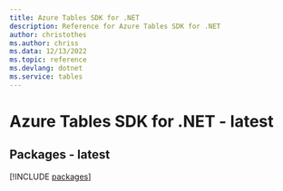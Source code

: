 ```yaml
---
title: Azure Tables SDK for .NET
description: Reference for Azure Tables SDK for .NET
author: christothes
ms.author: chriss
ms.data: 12/13/2022
ms.topic: reference
ms.devlang: dotnet
ms.service: tables
---
```

# Azure Tables SDK for .NET - latest
## Packages - latest
[!INCLUDE [packages](tables-index.md)]